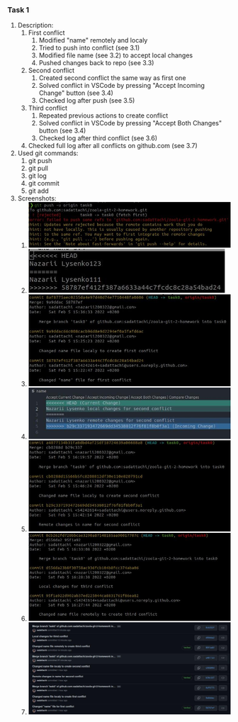 ### Task 1

1. Description:
    1. First conflict
        1. Modified "name" remotely and localy
        2. Tried to push into conflict (see 3.1)
        3. Modified file name (see 3.2) to accept local changes
        4. Pushed changes back to repo (see 3.3)
    2. Second conflict
        1. Created second conflict the same way as first one
        2. Solved conflict in VSCode by pressing "Accept Incoming Change" button (see 3.4)
        3. Checked log after push (see 3.5)
    3. Third conflict
        1. Repeated previous actions to create conflict
        2. Solved conflict in VSCode by pressing "Accept Both Changes" button (see 3.4)
        3. Checked log after third conflict (see 3.6)
    4. Checked full log after all conflicts on github.com (see 3.7)
2. Used git commands:
    1. git push
    2. git pull
    3. git log
    4. git commit
    5. git add
3. Screenshots:
    1. ![First conflict](task1-first-conflict.jpg)
    2. ![Conflict in name](task1-name-conflict.jpg)
    3. ![Log after first conflict](task1-first-git-log.jpg)
    4. ![Solving second conflict in vscode](task1-solving-conflict-in-vscode.jpg)
    5. ![Log after second conflict](task1-second-log.jpg)
    6. ![Log after third conflict](task1-third-log.jpg)
    7. ![Log after all conflicts](task1-full-log.jpg)